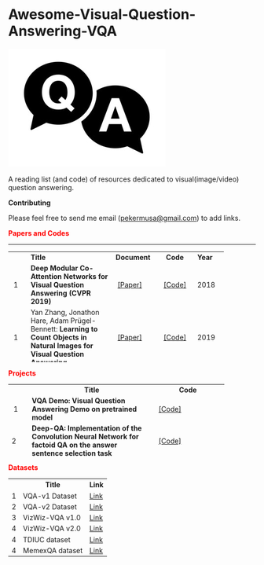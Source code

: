 # Awesome-Visual-Question-Answering-VQA

<img src="VQA.jpg"></img>

A reading list (and code) of resources dedicated to visual(image/video) question answering.

<strong>Contributing</strong>

Please feel free to send me email (pekermusa@gmail.com) to add links.

<p><strong><span style="color: red;">Papers and Codes</span></strong></p>
<table style="height: 225px; width: 439px;">
<tbody>
  
<tr>
<td style="width: 28px;">&nbsp;</td>
<td style="width: 172px;"><strong>Title</strong></td>
<td style="width: 80px;"><strong>Document</strong></td>
<td style="width: 70px; text-align: center;"><strong>Code</strong></td>
<td style="width: 55px;"><strong>Year</strong></td>
</tr>
  
  
<tr>
<td style="width: 28px;">&nbsp;1</td>
<td style="width: 172px;"><strong>Deep Modular Co-Attention Networks for Visual Question Answering (CVPR 2019)</strong></td>
<td style="width: 80px;">&nbsp;<a href="http://openaccess.thecvf.com/content_CVPR_2019/papers/Yu_Deep_Modular_Co-Attention_Networks_for_Visual_Question_Answering_CVPR_2019_paper.pdf" rel="nofollow">[Paper]</a>&nbsp;</td>
<td style="width: 70px; text-align: center;"><a href="https://github.com/MILVLG/mcan-vqa">[Code]</a></td>
<td style="width: 55px;">2018</td>
</tr>


<tr>
<td style="width: 28px;">&nbsp;1</td>
<td style="width: 172px;">Yan Zhang, Jonathon Hare, Adam Pr&uuml;gel-Bennett:&nbsp;<strong>Learning to Count Objects in Natural Images for Visual Question Answering</strong></td>
<td style="width: 80px;">&nbsp;<a href="https://arxiv.org/abs/1802.05766" rel="nofollow">[Paper]</a>&nbsp;</td>
<td style="width: 70px; text-align: center;"><a href="https://github.com/Cyanogenoid/vqa-counting">[Code]</a></td>
<td style="width: 55px;">2019</td>
</tr>


<tr>
<td style="width: 28px;">&nbsp;1</td>
<td style="width: 172px;"><strong>Video Relationship Reasoning using Gated Spatio-Temporal Energy Graph (CVPR 2019)</strong></td>
<td style="width: 80px;">&nbsp;<a href="https://arxiv.org/abs/1903.10547" rel="nofollow">[Paper]</a>&nbsp;</td>
<td style="width: 70px; text-align: center;"><a href="https://github.com/yaohungt/Gated-Spatio-Temporal-Energy-Graph">[Code]</a></td>
<td style="width: 55px;">2019</td>
</tr>


<tr>
<td style="width: 28px;">&nbsp;1</td>
<td style="width: 172px;"><strong>Explainable and Explicit Visual Reasoning over Scene Graphs  (CVPR 2019)</strong></td>
<td style="width: 80px;">&nbsp;<a href="https://arxiv.org/abs/1812.01855" rel="nofollow">[Paper]</a>&nbsp;</td>
<td style="width: 70px; text-align: center;"><a href="https://github.com/shijx12/XNM-Net">[Code]</a></td>
<td style="width: 55px;">2018</td>
</tr>


<tr>
<td style="width: 28px;">&nbsp;1</td>
<td style="width: 172px;"><strong>MUREL: Multimodal Relational Reasoning for Visual Question Answering  (CVPR 2019)</strong></td>
<td style="width: 80px;">&nbsp;<a href="https://arxiv.org/abs/1902.09487" rel="nofollow">[Paper]</a>&nbsp;</td>
<td style="width: 70px; text-align: center;"><a href="https://github.com/Cadene/murel.bootstrap.pytorch">[Code]</a></td>
<td style="width: 55px;">2018</td>
</tr>


<tr>
<td style="width: 28px;">&nbsp;1</td>
<td style="width: 172px;"><strong>RAVEN: A Dataset for Relational and Analogical Visual Reasoning  (CVPR 2019)</strong></td>
<td style="width: 80px;">&nbsp;<a href="https://arxiv.org/abs/1903.02741" rel="nofollow">[Paper]</a>&nbsp;</td>
<td style="width: 70px; text-align: center;"><a href="http://wellyzhang.github.io/project/raven.html">[Code]</a></td>
<td style="width: 55px;">2018</td>
</tr>


<tr>
<td style="width: 28px;">&nbsp;1</td>
<td style="width: 172px;"><strong>Explainable and Explicit Visual Reasoning over Scene Graphs  (CVPR 2019)</strong></td>
<td style="width: 80px;">&nbsp;<a href="https://arxiv.org/abs/1812.01855" rel="nofollow">[Paper]</a>&nbsp;</td>
<td style="width: 70px; text-align: center;"><a href="https://github.com/shijx12/XNM-Net">[Code]</a></td>
<td style="width: 55px;">2018</td>
</tr>



---------------
  
  
<tr>
<td style="width: 28px;">&nbsp;1</td>
<td style="width: 172px;"><strong>Explainable and Explicit Visual Reasoning over Scene Graphs  (CVPR 2019)</strong></td>
<td style="width: 80px;">&nbsp;<a href="https://arxiv.org/abs/1812.01855" rel="nofollow">[Paper]</a>&nbsp;</td>
<td style="width: 70px; text-align: center;"><a href="https://github.com/shijx12/XNM-Net">[Code]</a></td>
<td style="width: 55px;">2018</td>
</tr>


<tr>
<td style="width: 28px;">&nbsp;1</td>
<td style="width: 172px;"><strong>Explainable and Explicit Visual Reasoning over Scene Graphs  (CVPR 2019)</strong></td>
<td style="width: 80px;">&nbsp;<a href="https://arxiv.org/abs/1812.01855" rel="nofollow">[Paper]</a>&nbsp;</td>
<td style="width: 70px; text-align: center;"><a href="https://github.com/shijx12/XNM-Net">[Code]</a></td>
<td style="width: 55px;">2018</td>
</tr>

<tr>
<td style="width: 28px;">&nbsp;1</td>
<td style="width: 172px;"><strong>Explainable and Explicit Visual Reasoning over Scene Graphs  (CVPR 2019)</strong></td>
<td style="width: 80px;">&nbsp;<a href="https://arxiv.org/abs/1812.01855" rel="nofollow">[Paper]</a>&nbsp;</td>
<td style="width: 70px; text-align: center;"><a href="https://github.com/shijx12/XNM-Net">[Code]</a></td>
<td style="width: 55px;">2018</td>
</tr>

<tr>
<td style="width: 28px;">&nbsp;1</td>
<td style="width: 172px;"><strong>Explainable and Explicit Visual Reasoning over Scene Graphs  (CVPR 2019)</strong></td>
<td style="width: 80px;">&nbsp;<a href="https://arxiv.org/abs/1812.01855" rel="nofollow">[Paper]</a>&nbsp;</td>
<td style="width: 70px; text-align: center;"><a href="https://github.com/shijx12/XNM-Net">[Code]</a></td>
<td style="width: 55px;">2018</td>
</tr>


  
  
  
  
  
  
  
  
  
  
  
  
  
<tr>
<td style="width: 28px;">&nbsp;1</td>
<td style="width: 172px;">Yan Zhang, Jonathon Hare, Adam Pr&uuml;gel-Bennett:&nbsp;<strong>Learning to Count Objects in Natural Images for Visual Question Answering</strong></td>
<td style="width: 80px;">&nbsp;<a href="https://arxiv.org/abs/1802.05766" rel="nofollow">[Paper]</a>&nbsp;</td>
<td style="width: 70px; text-align: center;"><a href="https://github.com/Cyanogenoid/vqa-counting">[Code]</a></td>
<td style="width: 55px;">2018</td>
</tr>
<tr>
<td style="width: 28px;">2&nbsp;</td>
<td style="width: 172px;">Stanislaw Antol, Aishwarya Agrawal, Jiasen Lu, Margaret Mitchell, Dhruv Batra, C. Lawrence Zitnick, Devi Parikh,&nbsp;<strong>VQA: Visual Question Answering</strong>, ICCV, 2015.</td>
<td style="width: 80px;"><a href="http://arxiv.org/pdf/1505.00468" rel="nofollow">[Paper]</a></td>
<td style="width: 70px; text-align: center;"><a href="https://github.com/JamesChuanggg/VQA-tensorflow">[Code]</a></td>
<td style="width: 55px;">2015</td>
</tr>
<tr>
<td style="width: 28px;">3&nbsp;</td>
<td style="width: 172px;">Zichao Yang, Xiaodong He, Jianfeng Gao, Li Deng, Alex Smola,&nbsp;<strong>Stacked Attention Networks for Image Question Answering</strong>, CVPR 2016.&nbsp;</td>
<td style="width: 80px;"><a href="http://arxiv.org/abs/1511.02274" rel="nofollow">[Paper]</a></td>
<td style="width: 70px; text-align: center;"><a href="https://github.com/JamesChuanggg/san-torch">[Code]</a></td>
<td style="width: 55px;">2016</td>
</tr>
<tr>
<td style="width: 28px;">4&nbsp;</td>
<td style="width: 172px;">
<p>Jiasen Lu, Jianwei Yang, Dhruv Batra, Devi Parikh,&nbsp;<strong>Hierarchical Question-Image Co-Attention for Visual Question Answering</strong>, arXiv:1606.00061, 2016.&nbsp;&nbsp;</p>
</td>
<td style="width: 80px;"><a href="https://arxiv.org/pdf/1606.00061v2.pdf" rel="nofollow">[Paper]</a></td>
<td style="width: 70px; text-align: center;"><a href="https://github.com/jiasenlu/HieCoAttenVQA">[Code]</a></td>
<td style="width: 55px;">2016</td>
</tr>
<tr>
<td style="width: 28px;">5&nbsp;</td>
<td style="width: 172px;">
<p>Akira Fukui, Dong Huk Park, Daylen Yang, Anna Rohrbach, Trevor Darrell, Marcus Rohrbach,&nbsp;<strong>Multimodal Compact Bilinear Pooling for Visual Question Answering and Visual Grounding</strong>, arXiv:1606.01847, 2016.&nbsp;</p>
</td>
<td style="width: 80px;"><a href="https://arxiv.org/abs/1606.01847" rel="nofollow">[Paper]</a>&nbsp;</td>
<td style="width: 70px; text-align: center;"><a href="https://github.com/akirafukui/vqa-mcb">[Code]</a></td>
<td style="width: 55px;">2016</td>
</tr>
<tr>
<td style="width: 28px;">6&nbsp;</td>
<td style="width: 172px;">
<p>Vahid Kazemi, Ali Elqursh,&nbsp;<strong>Show, Ask, Attend, and Answer: A Strong Baseline For Visual Question Answering</strong>, arXiv:1704.03162, 2016.&nbsp;</p>
</td>
<td style="width: 80px;"><a href="https://arxiv.org/abs/1704.03162" rel="nofollow">[Paper]</a>&nbsp;</td>
<td style="width: 70px; text-align: center;"><a href="https://github.com/Cyanogenoid/pytorch-vqa">[Code]</a></td>
<td style="width: 55px;">2016</td>
</tr>
<tr>
<td style="width: 28px;">7&nbsp;</td>
<td style="width: 172px;">
<p>Hedi Ben-younes, Remi Cadene, Matthieu Cord, Nicolas Thome:&nbsp;<strong>MUTAN: Multimodal Tucker Fusion for Visual Question Answering</strong></p>
</td>
<td style="width: 80px;">&nbsp;<a href="https://arxiv.org/pdf/1705.06676.pdf" rel="nofollow">[Paper]</a>&nbsp;</td>
<td style="width: 70px; text-align: center;"><a href="https://github.com/Cadene/vqa.pytorch">[Code]</a></td>
<td style="width: 55px;">2017</td>
</tr>
<tr>
<td style="width: 28px;">8&nbsp;</td>
<td style="width: 172px;">
<p><strong>Towards AI-Complete Question Answering: A Set of Prerequisite Toy Tasks</strong></p>
</td>
<td style="width: 80px;">&nbsp;<a href="https://arxiv.org/pdf/1502.05698v1.pdf" rel="nofollow">[Paper]</a></td>
<td style="width: 70px; text-align: center;">&nbsp;<a href="https://github.com/facebook/bAbI-tasks">[Code]</a></td>
<td style="width: 55px;">2015</td>
</tr>
<tr>
<td style="width: 28px;">9&nbsp;</td>
<td style="width: 172px;"><strong>Neural Module Networks</strong></td>
<td style="width: 80px;">&nbsp;<a href="https://arxiv.org/pdf/1502.05698v1.pdf" rel="nofollow">[Paper]</a></td>
<td style="width: 70px; text-align: center;">&nbsp;<a href="https://arxiv.org/pdf/1502.05698v1.pdf" rel="nofollow">[Code]</a></td>
<td style="width: 55px;">2017</td>
</tr>
<tr>
<td style="width: 28px;">10&nbsp;</td>
<td style="width: 172px;">&nbsp;
<p><strong>Image Question Answering using Convolutional Neural Network with Dynamic Parameter Prediction</strong></p>
</td>
<td style="width: 80px;">&nbsp;<a href="https://arxiv.org/pdf/1511.05756" rel="nofollow">[Paper]</a></td>
<td style="width: 70px; text-align: center;">&nbsp;<a href="https://github.com/HyeonwooNoh/DPPnet" rel="nofollow">[Code]</a></td>
<td style="width: 55px;">2015</td>
</tr>
<tr>
<td style="width: 28px;">11&nbsp;</td>
<td style="width: 172px;">
<p><strong>Stacked Attention Networks for Image Question Answering</strong></p>
</td>
<td style="width: 80px;">&nbsp;<a href="http://arxiv.org/abs/1511.02274" rel="nofollow">[Paper]</a></td>
<td style="width: 70px; text-align: center;">&nbsp;<a href=" https://github.com/abhshkdz/neural-vqa-attention" rel="nofollow">[Code]</a></td>
<td style="width: 55px;">2016</td>
</tr>
<tr>
<td style="width: 28px;">12&nbsp;</td>
<td style="width: 172px;">&nbsp;
<p><strong>Simple Baseline for Visual Question Answering</strong></p>
</td>
<td style="width: 80px;">&nbsp;<a href="http://arxiv.org/abs/1512.02167" rel="nofollow">[Paper]</a></td>
<td style="width: 70px; text-align: center;">&nbsp;<a href="https://github.com/metalbubble/VQAbaseline" rel="nofollow">[Code]</a></td>
<td style="width: 55px;">2015</td>
</tr>
<tr>
<td style="width: 28px;">13&nbsp;</td>
<td style="width: 172px;">&nbsp;
<p><strong>Question Answering via Integer Programming over Semi-Structured Knowledge</strong></p>
</td>
<td style="width: 80px;">&nbsp;&nbsp;<a href="http://arxiv.org/abs/1604.06076" rel="nofollow">[Paper]</a></td>
<td style="width: 70px; text-align: center;">&nbsp;&nbsp;<a href="https://github.com/allenai/tableilp" rel="nofollow">[Code]</a></td>
<td style="width: 55px;">2016</td>
</tr>
<tr>
<td style="width: 28px;">14&nbsp;</td>
<td style="width: 172px;">&nbsp;
<p><strong>Hierarchical Question-Image Co-Attention for Visual Question Answering</strong></p>
</td>
<td style="width: 80px;">&nbsp;&nbsp;<a href="http://arxiv.org/abs/1606.00061" rel="nofollow">[Paper]</a></td>
<td style="width: 70px; text-align: center;">&nbsp;&nbsp;<a href="https://github.com/jiasenlu/HieCoAttenVQA" rel="nofollow">[Code]</a></td>
<td style="width: 55px;">2016</td>
</tr>
<tr>
<td style="width: 28px;">15&nbsp;</td>
<td style="width: 172px;">
<p><strong>Multimodal Compact Bilinear Pooling for Visual Question Answering and Visual Grounding</strong></p>
</td>
<td style="width: 80px;">&nbsp;&nbsp;<a href="https://arxiv.org/abs/1606.01847" rel="nofollow">[Paper]</a></td>
<td style="width: 70px; text-align: center;">&nbsp;&nbsp;<a href="https://github.com/akirafukui/vqa-mcb" rel="nofollow">[Code]</a></td>
<td style="width: 55px;">2016</td>
</tr>
<tr>
<td style="width: 28px;">16&nbsp;</td>
<td style="width: 172px;"><strong>Hadamard Product for Low-rank Bilinear Pooling</strong></td>
<td style="width: 80px;">&nbsp;&nbsp;<a href="https://arxiv.org/abs/1610.04325" rel="nofollow">[Paper]</a>&nbsp;</td>
<td style="width: 70px; text-align: center;">&nbsp;&nbsp;<a href="https://github.com/jnhwkim/MulLowBiVQA" rel="nofollow">[Code]</a>&nbsp;</td>
<td style="width: 55px;">
<p>2017</p>
</td>
</tr>
<tr>
<td style="width: 28px;">17&nbsp;</td>
<td style="width: 172px;"><strong>TGIF-QA: Toward Spatio-Temporal Reasoning in Visual Question Answering</strong></td>
<td style="width: 80px;">&nbsp;&nbsp;<a href="https://arxiv.org/abs/1704.04497" rel="nofollow">[Paper]</a>&nbsp;</td>
<td style="width: 70px; text-align: center;">&nbsp;&nbsp;<a href="https://github.com/YunseokJANG/tgif-qa" rel="nofollow">[Code]</a>&nbsp;</td>
<td style="width: 55px;">2017</td>
</tr>
<tr>
<td style="width: 28px;">18&nbsp;</td>
<td style="width: 172px;"><strong>Question Answering on Knowledge Bases and Text using Universal Schema and Memory Networks</strong></td>
<td style="width: 80px;">&nbsp;&nbsp;<a href=" https://arxiv.org/abs/1704.08384" rel="nofollow">[Paper]</a>&nbsp;</td>
<td style="width: 70px; text-align: center;">&nbsp;&nbsp;<a href="https://github.com/rajarshd/TextKBQA" rel="nofollow">[Code]</a>&nbsp;</td>
<td style="width: 55px;">2017</td>
</tr>
<tr>
<td style="width: 28px;">19&nbsp;</td>
<td style="width: 172px;">&nbsp;
<p><strong>Learning Convolutional Text Representations for Visual Question Answering</strong></p>
</td>
<td style="width: 80px;">&nbsp;&nbsp;<a href="https://arxiv.org/abs/1705.06824" rel="nofollow">[Paper]</a>&nbsp;</td>
<td style="width: 70px; text-align: center;">&nbsp;<a href="https://github.com/divelab/vqa-text" rel="nofollow">[Code]</a></td>
<td style="width: 55px;">2018</td>
</tr>
<tr>
<td style="width: 28px;">20&nbsp;</td>
<td style="width: 172px;">&nbsp;
<p><strong>Bottom-Up and Top-Down Attention for Image Captioning and Visual Question Answering</strong></p>
</td>
<td style="width: 80px;">&nbsp;<a href=" https://arxiv.org/abs/1707.07998" rel="nofollow">[Paper]</a>&nbsp;</td>
<td style="width: 70px; text-align: center;">&nbsp;<a href=" https://github.com//peteanderson80/bottom-up-attention" rel="nofollow">[Code]</a>&nbsp;</td>
<td style="width: 55px;">2018</td>
</tr>
<tr>
<td style="width: 28px;">21&nbsp;</td>
<td style="width: 172px;">
<p><strong>Structured Attentions for Visual Question Answering</strong></p>
</td>
<td style="width: 80px;">&nbsp;<a href="https://arxiv.org/abs/1708.02071" rel="nofollow">[Paper]</a></td>
<td style="width: 70px; text-align: center;">&nbsp;<a href=" https://github.com/zhuchen03/vqa-sva" rel="nofollow">[Code]</a></td>
<td style="width: 55px;">&nbsp;2017</td>
</tr>
<tr>
<td style="width: 28px;">22&nbsp;</td>
<td style="width: 172px;">&nbsp;
<p><strong>Question Dependent Recurrent Entity Network for Question Answering</strong></p>
</td>
<td style="width: 80px;">&nbsp;<a href="https://arxiv.org/abs/1707.07922" rel="nofollow">[Paper]</a></td>
<td style="width: 70px; text-align: center;">&nbsp;<a href="https://github.com/andreamad8/QDREN" rel="nofollow">[Code]</a></td>
<td style="width: 55px;">2017</td>
</tr>
<tr>
<td style="width: 28px;">23&nbsp;</td>
<td style="width: 172px;">&nbsp;
<p><strong>DCN+: Mixed Objective and Deep Residual Coattention for Question Answering</strong></p>
</td>
<td style="width: 80px;">&nbsp;<a href="https://arxiv.org/abs/1707.07922" rel="nofollow">[Paper]</a></td>
<td style="width: 70px; text-align: center;">&nbsp;<a href="https://arxiv.org/abs/1707.07922" rel="nofollow">[Code]</a></td>
<td style="width: 55px;">2017</td>
</tr>
<tr>
<td style="width: 28px;">24&nbsp;</td>
<td style="width: 172px;">&nbsp;
<p><strong>Embodied Question Answering</strong></p>
</td>
<td style="width: 80px;">&nbsp;&nbsp;<a href="https://arxiv.org/abs/1711.11543" rel="nofollow">[Paper]</a></td>
<td style="width: 70px; text-align: center;">&nbsp;&nbsp;<a href="https://github.com/facebookresearch/EmbodiedQA" rel="nofollow">[Code]</a></td>
<td style="width: 55px;">2017</td>
</tr>
<tr>
<td style="width: 28px;">25&nbsp;</td>
<td style="width: 172px;">&nbsp;
<p><strong>Structured Triplet Learning with POS-tag Guided Attention for Visual Question Answering</strong></p>
</td>
<td style="width: 80px;">&nbsp;<a href="https://arxiv.org/abs/1801.07853" rel="nofollow">[Paper]</a></td>
<td style="width: 70px; text-align: center;">&nbsp;<a href="https://github.com/wangzheallen/STL-VQA" rel="nofollow">[Paper]</a></td>
<td style="width: 55px;">2018</td>
</tr>
<tr>
<td style="width: 28px;">26&nbsp;</td>
<td style="width: 172px;"><strong>Bilinear Attention Networks</strong></td>
<td style="width: 80px;">&nbsp;<a href="https://arxiv.org/abs/1805.07932" rel="nofollow">[Paper]</a>&nbsp;</td>
<td style="width: 70px; text-align: center;">&nbsp;<a href="https://github.com/jnhwkim/ban-vqa" rel="nofollow">[Code]</a>&nbsp;</td>
<td style="width: 55px;">2018</td>
</tr>
<tr>
<td style="width: 28px;">27&nbsp;</td>
<td style="width: 172px;">&nbsp;</td>
<td style="width: 80px;">&nbsp;</td>
<td style="width: 70px;">&nbsp;</td>
<td style="width: 55px;">&nbsp;</td>
</tr>
<tr>
<td style="width: 28px;">&nbsp;</td>
<td style="width: 172px;">&nbsp;</td>
<td style="width: 80px;">&nbsp;</td>
<td style="width: 70px;">&nbsp;</td>
<td style="width: 55px;">&nbsp;</td>
</tr>
<tr>
<td style="width: 28px;">&nbsp;</td>
<td style="width: 172px;">&nbsp;</td>
<td style="width: 80px;">&nbsp;</td>
<td style="width: 70px;">&nbsp;</td>
<td style="width: 55px;">&nbsp;</td>
</tr>
</tbody>
</table>
<p><strong><span style="color: red;">Projects</span></strong></p>
<table style="height: 147px; width: 440px;">
<tbody>
<tr>
<td style="width: 29px;">&nbsp;</td>
<td style="width: 258px; text-align: center;"><strong>&nbsp;Title</strong></td>
<td style="width: 141px; text-align: center;"><strong>Code&nbsp;</strong></td>
</tr>
<tr>
<td style="width: 29px;">&nbsp;1</td>
<td style="width: 258px;"><strong>VQA Demo: Visual Question Answering Demo on pretrained model</strong></td>
<td style="width: 141px;">&nbsp;<a href="https://github.com/iamaaditya/VQA_Demo" rel="nofollow">[Code]</a>&nbsp;</td>
</tr>
<tr>
<td style="width: 29px;">2&nbsp;</td>
<td style="width: 258px;"><strong>Deep-QA: Implementation of the Convolution Neural Network for factoid QA on the answer sentence selection task</strong></td>
<td style="width: 141px;">&nbsp;<a href="https://github.com/aseveryn/deep-qa" rel="nofollow">[Code]</a>&nbsp;</td>
</tr>
<tr>
<td style="width: 29px;">3&nbsp;</td>
<td style="width: 258px;"><strong>InsuranceQA-CNN-LSTM: Tensorflow and Theano CNN code for insurance QA(question Answer matching)</strong></td>
<td style="width: 141px;">&nbsp;<a href="https://github.com/white127/insuranceQA-cnn-lstm" rel="nofollow">[Code]</a>&nbsp;</td>
</tr>
<tr>
<td style="width: 29px;">4&nbsp;</td>
<td style="width: 258px;">&nbsp;
<p><strong>Tensorflow Implementation of Deeper LSTM+ normalized CNN for Visual Question Answering</strong></p>
</td>
<td style="width: 141px;">&nbsp;<a href="https://github.com/JamesChuanggg/VQA-tensorflow" rel="nofollow">[Code]</a>&nbsp;</td>
</tr>
<tr>
<td style="width: 29px;">5&nbsp;</td>
<td style="width: 258px;">&nbsp;
<p><strong>Visual Question Answering with Keras</strong></p>
</td>
<td style="width: 141px;">&nbsp;<a href="https://github.com/anantzoid/VQA-Keras-Visual-Question-Answering" rel="nofollow">[Code]</a>&nbsp;</td>
</tr>
<tr>
<td style="width: 29px;">6&nbsp;</td>
<td style="width: 258px;">
<p><strong>Visual Question Answering in Pytorch</strong></p>
</td>
<td style="width: 141px;">&nbsp;<a href="https://github.com/Cadene/vqa.pytorch" rel="nofollow">[Code]</a>&nbsp;</td>
</tr>
<tr>
<td style="width: 29px;">7&nbsp;</td>
<td style="width: 258px;">
<p><strong>Deep QA: Using deep learning to answer Aristo&rsquo;s science questions</strong></p>
</td>
<td style="width: 141px;">&nbsp;<a href="https://github.com/allenai/deep_qa" rel="nofollow">[Code]</a>&nbsp;</td>
</tr>
<tr>
<td style="width: 29px;">&nbsp;</td>
<td style="width: 258px;">&nbsp;</td>
<td style="width: 141px;">&nbsp;</td>
</tr>
</tbody>
</table>

<p><strong><span style="color: red;">Datasets</span></strong></p>

<table>
<tr>
<th></th>
<th>Title</th>
<th>Link</th>
</tr>
  
<tr>
<td>1</td>
<td>VQA-v1 Dataset</td>
<td><a href="https://visualqa.org/vqa_v1_download.html">Link</a></td>
</tr>

<tr>
<td>2</td>
<td>VQA-v2 Dataset</td>
<td><a href="https://visualqa.org/download.html">Link</a></td>
</tr>


<tr>
<td>3</td>
<td>VizWiz-VQA v1.0</td>
<td><a href="https://vizwiz.org/download/245/">Link</a></td>
</tr>

<tr>
<td>4</td>
<td>VizWiz-VQA v2.0</td>
<td><a href="https://vizwiz.org/download/247/">Link</a></td>
</tr>

<tr>
<td>4</td>
<td>TDIUC dataset</td>
<td><a href="https://kushalkafle.com/projects/tdiuc">Link</a></td>
</tr>

<tr>
<td>4</td>
<td>MemexQA dataset</td>
<td><a href="https://memexqa.cs.cmu.edu/#dataset">Link</a></td>
</tr>
</table>
